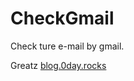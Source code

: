 # CheckGmail
Check ture e-mail by gmail.

Greatz
<a href ="https://blog.0day.rocks/abusing-gmail-to-get-previously-unlisted-e-mail-addresses-41544b62b2">blog.0day.rocks</a>

